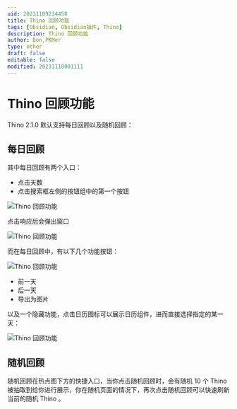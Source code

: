 ```yaml
---
uid: 20231109234458
title: Thino 回顾功能
tags: [Obsidian, Obsidian插件, Thino]
description: Thino 回顾功能
author: Bon,PKMer
type: other
draft: false
editable: false
modified: 20231110001111
---
```


# Thino 回顾功能

Thino 2.1.0 默认支持每日回顾以及随机回顾：

## 每日回顾

其中每日回顾有两个入口：

- 点击天数
- 点击搜索框左侧的按钮组中的第一个按钮

![Thino 回顾功能](https://cdn.pkmer.cn/images/Pasted%20image%2020231109140953.png!pkmer)

点击响应后会弹出窗口

![Thino 回顾功能](https://cdn.pkmer.cn/images/Pasted%20image%2020231109141903.png!pkmer)

而在每日回顾中，有以下几个功能按钮：

![Thino 回顾功能](https://cdn.pkmer.cn/images/Pasted%20image%2020231109142110.png!pkmer)

- 前一天
- 后一天
- 导出为图片

以及一个隐藏功能，点击日历图标可以展示日历组件，进而直接选择指定的某一天：

![Thino 回顾功能](https://cdn.pkmer.cn/images/Pasted%20image%2020231109142137.png!pkmer)

## 随机回顾

随机回顾在热点图下方的快捷入口，当你点击随机回顾时，会有随机 10 个 Thino 被抽取到给你进行展示，你在随机页面的情况下，再次点击随机回顾可以快速刷新当前的随机 Thino 。
